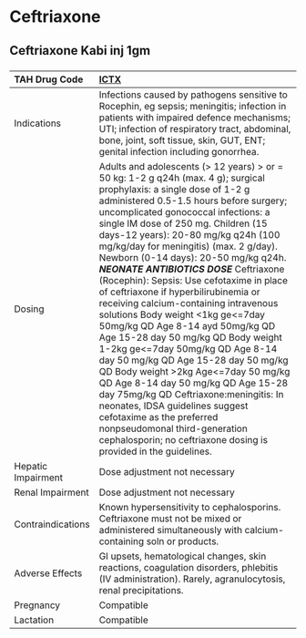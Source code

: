 # Ceftriaxone

## Ceftriaxone Kabi inj 1gm

##### 

| TAH Drug Code      | [ICTX](https://www.tahsda.org.tw/drugs/hissearch.php?drug_code=ICTX)                                                                                                                                                                                                                                                                                                                                                                                                                                                                                                                                                                                                                                                                                                                                                                                                                                                                                                                                                                    |
|:-------------------|:----------------------------------------------------------------------------------------------------------------------------------------------------------------------------------------------------------------------------------------------------------------------------------------------------------------------------------------------------------------------------------------------------------------------------------------------------------------------------------------------------------------------------------------------------------------------------------------------------------------------------------------------------------------------------------------------------------------------------------------------------------------------------------------------------------------------------------------------------------------------------------------------------------------------------------------------------------------------------------------------------------------------------------------|
| Indications        | Infections caused by pathogens sensitive to Rocephin, eg sepsis; meningitis; infection in patients with impaired defence mechanisms; UTI; infection of respiratory tract, abdominal, bone, joint, soft tissue, skin, GUT, ENT; genital infection including gonorrhea.                                                                                                                                                                                                                                                                                                                                                                                                                                                                                                                                                                                                                                                                                                                                                                   |
| Dosing             | Adults and adolescents (> 12 years) > or = 50 kg: 1-2 g q24h (max. 4 g); surgical prophylaxis: a single dose of 1-2 g administered 0.5-1.5 hours before surgery; uncomplicated gonococcal infections: a single IM dose of 250 mg. Children (15 days-12 years): 20-80 mg/kg q24h (100 mg/kg/day for meningitis) (max. 2 g/day). Newborn (0-14 days): 20-50 mg/kg q24h. *****NEONATE ANTIBIOTICS DOSE***** Ceftriaxone (Rocephin): Sepsis: Use cefotaxime in place of ceftriaxone if hyperbilirubinemia or receiving calcium-containing intravenous solutions Body weight <1kg ge<=7day 50mg/kg QD  Age 8-14 ayd 50mg/kg QD  Age 15-28 day 50 mg/kg QD Body weight 1-2kg ge<=7day 50mg/kg QD  Age 8-14 day 50 mg/kg QD  Age 15-28 day 50 mg/kg QD Body weight >2kg Age<=7day 50 mg/kg QD  Age 8-14 day 50 mg/kg QD  Age 15-28 day 75mg/kg QD Ceftriaxone:meningitis: In neonates, IDSA guidelines suggest cefotaxime as the preferred nonpseudomonal third-generation cephalosporin; no ceftriaxone dosing is provided in the guidelines. |
| Hepatic Impairment | Dose adjustment not necessary                                                                                                                                                                                                                                                                                                                                                                                                                                                                                                                                                                                                                                                                                                                                                                                                                                                                                                                                                                                                           |
| Renal Impairment   | Dose adjustment not necessary                                                                                                                                                                                                                                                                                                                                                                                                                                                                                                                                                                                                                                                                                                                                                                                                                                                                                                                                                                                                           |
| Contraindications  | Known hypersensitivity to cephalosporins. Ceftriaxone must not be mixed or administered simultaneously with calcium-containing soln or products.                                                                                                                                                                                                                                                                                                                                                                                                                                                                                                                                                                                                                                                                                                                                                                                                                                                                                        |
| Adverse Effects    | GI upsets, hematological changes, skin reactions, coagulation disorders, phlebitis (IV administration). Rarely, agranulocytosis, renal precipitations.                                                                                                                                                                                                                                                                                                                                                                                                                                                                                                                                                                                                                                                                                                                                                                                                                                                                                  |
| Pregnancy          | Compatible                                                                                                                                                                                                                                                                                                                                                                                                                                                                                                                                                                                                                                                                                                                                                                                                                                                                                                                                                                                                                              |
| Lactation          | Compatible                                                                                                                                                                                                                                                                                                                                                                                                                                                                                                                                                                                                                                                                                                                                                                                                                                                                                                                                                                                                                              |


